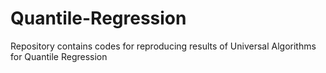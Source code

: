# Quantile-Regression
Repository contains codes for reproducing results of Universal Algorithms for Quantile Regression
